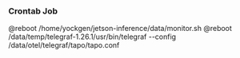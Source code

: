 ### Crontab Job
@reboot /home/yockgen/jetson-inference/data/monitor.sh
@reboot /data/temp/telegraf-1.26.1/usr/bin/telegraf --config /data/otel/telegraf/tapo/tapo.conf

